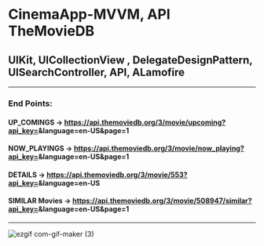 # CinemaApp-MVVM, API TheMovieDB
## UIKit, UICollectionView , DelegateDesignPattern, UISearchController, API, ALamofire
____________________
### End Points: 
#### UP_COMINGS ->   https://api.themoviedb.org/3/movie/upcoming?api_key=<APIKEY>&language=en-US&page=1
#### NOW_PLAYINGS -> https://api.themoviedb.org/3/movie/now_playing?api_key=<APIKEY>&language=en-US&page=1
#### DETAILS -> https://api.themoviedb.org/3/movie/553?api_key=<APIKEY>&language=en-US
#### SIMILAR Movies -> https://api.themoviedb.org/3/movie/508947/similar?api_key=<APIKEY>&language=en-US&page=1
____________________

![ezgif com-gif-maker (3)](https://user-images.githubusercontent.com/13710309/160560935-8cd9f78d-65a3-4e77-9a5e-4facc8c25b7a.gif)

